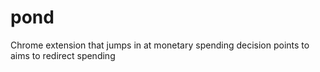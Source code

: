 # pond
Chrome extension that jumps in at monetary spending decision points to aims to redirect spending
